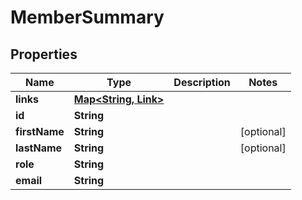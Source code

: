 

# MemberSummary


## Properties

| Name | Type | Description | Notes |
|------------ | ------------- | ------------- | -------------|
|**links** | [**Map&lt;String, Link&gt;**](Link.md) |  |  |
|**id** | **String** |  |  |
|**firstName** | **String** |  |  [optional] |
|**lastName** | **String** |  |  [optional] |
|**role** | **String** |  |  |
|**email** | **String** |  |  |



